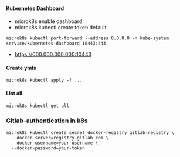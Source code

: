 #### Kubernetes Dashboard

- microk8s enable dashboard
- microk8s kubectl create token default

```
microk8s kubectl port-forward --address 0.0.0.0 -n kube-system service/kubernetes-dashboard 10443:443
```

- https://000.000.000.000:10443

#### Create ymls

```
microk8s kubectl apply -f ...
```

#### List all

```
microk8s kubectl get all
```

### Gitlab-authentication in k8s

```
microk8s kubectl create secret docker-registry gitlab-registry \
  --docker-server=registry.gitlab.com \
  --docker-username=your-username \
  --docker-password=your-token
```
